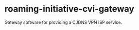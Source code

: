 roaming-initiative-cvi-gateway
==============================

Gateway software for providing a CJDNS VPN ISP service.